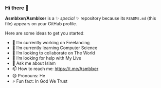 ### Hi there 👋

**Asmblxer/Asmblxer** is a ✨ _special_ ✨ repository because its `README.md` (this file) appears on your GitHub profile.

Here are some ideas to get you started:

- 🔭 I’m currently working on Freelancing
- 🌱 I’m currently learning Computer Science
- 👯 I’m looking to collaborate on The World
- 🤔 I’m looking for help with My Live
- 💬 Ask me about Islam
- 📫 How to reach me: https://t.me/Asmblxer
- 😄 Pronouns: He
- ⚡ Fun fact: In God We Trust
